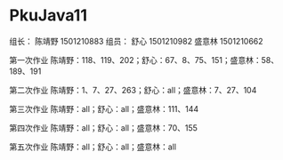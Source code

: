 # PkuJava11
组长：
陈靖野 1501210883
组员：
舒心 1501210982
盛意林 1501210662

<p>第一次作业 陈靖野：118、119、202；舒心：67、8、75、151；盛意林：58、189、191</p>

<p>第二次作业 陈靖野：1、7、27、263；舒心：all；盛意林：7、27、104</p>

<p>第三次作业 陈靖野：all；舒心：all；盛意林：111、144</p>

<p>第四次作业 陈靖野：all；舒心：all；盛意林：70、155</p>

<p>第五次作业 陈靖野：all；舒心：all；盛意林：all</p>
